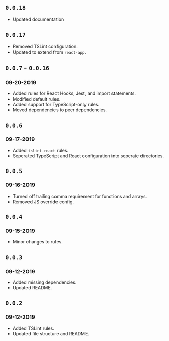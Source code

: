 ## `0.0.18`

- Updated documentation

## `0.0.17`

- Removed TSLint configuration.
- Updated to extend from `react-app`.

## `0.0.7` - `0.0.16`

### 09-20-2019

- Added rules for React Hooks, Jest, and import statements.
- Modified default rules.
- Added support for TypeScript-only rules.
- Moved dependencies to peer dependencies.

## `0.0.6`

### 09-17-2019

- Added `tslint-react` rules.
- Seperated TypeScript and React configuration into seperate directories.

## `0.0.5`

### 09-16-2019

- Turned off trailing comma requirement for functions and arrays.
- Removed JS override config.

## `0.0.4`

### 09-15-2019

- Minor changes to rules.

## `0.0.3`

### 09-12-2019

- Added missing dependencies.
- Updated README.

## `0.0.2`

### 09-12-2019

- Added TSLint rules.
- Updated file structure and README.
